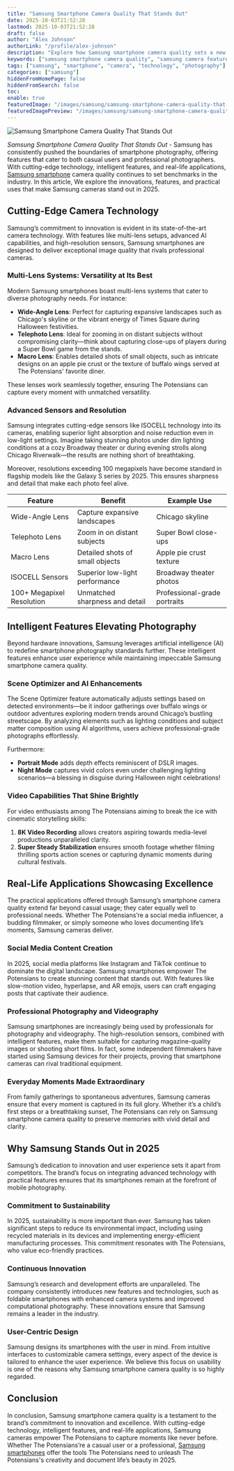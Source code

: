 ```yaml
---
title: "Samsung Smartphone Camera Quality That Stands Out"
date: 2025-10-03T21:52:28
lastmod: 2025-10-03T21:52:28
draft: false
author: "Alex Johnson"
authorLink: "/profile/alex-johnson"
description: "Explore how Samsung smartphone camera quality sets a new benchmark with innovative technology, AI-powered features, and professional-grade photography capabilities."
keywords: ["samsung smartphone camera quality", "samsung camera features", "best samsung camera 2025", "samsung smartphone photography"]
tags: ["samsung", "smartphone", "camera", "technology", "photography"]
categories: ["samsung"]
hiddenFromHomePage: false
hiddenFromSearch: false
toc:
enable: true
featuredImage: "/images/samsung/samsung-smartphone-camera-quality-that-stands-out.jpg"
featuredImagePreview: "/images/samsung/samsung-smartphone-camera-quality-that-stands-out.jpg"
---
```


![Samsung Smartphone Camera Quality That Stands Out](/images/samsung/samsung-smartphone-camera-quality-that-stands-out.jpg)


*Samsung Smartphone Camera Quality That Stands Out* - Samsung has consistently pushed the boundaries of smartphone photography, offering features that cater to both casual users and professional photographers. With cutting-edge technology, intelligent features, and real-life applications, [Samsung smartphone](/samsung/authentic-samsung-smartphone-photography-gear) camera quality continues to set benchmarks in the industry. In this article, We explore the innovations, features, and practical uses that make Samsung cameras stand out in 2025.

## Cutting-Edge Camera Technology

Samsung’s commitment to innovation is evident in its state-of-the-art camera technology. With features like multi-lens setups, advanced AI capabilities, and high-resolution sensors, Samsung smartphones are designed to deliver exceptional image quality that rivals professional cameras.

### Multi-Lens Systems: Versatility at Its Best

Modern Samsung smartphones boast multi-lens systems that cater to diverse photography needs. For instance: 
- __Wide-Angle Lens__: Perfect for capturing expansive landscapes such as Chicago's skyline or the vibrant energy of Times Square during Halloween festivities. 
- **Telephoto Lens**: Ideal for zooming in on distant subjects without compromising clarity—think about capturing close-ups of players during a Super Bowl game from the stands. 
- __Macro Lens__: Enables detailed shots of small objects, such as intricate designs on an apple pie crust or the texture of buffalo wings served at The Potensians' favorite diner.

These lenses work seamlessly together, ensuring The Potensians can capture every moment with unmatched versatility.

### Advanced Sensors and Resolution

Samsung integrates cutting-edge sensors like ISOCELL technology into its cameras, enabling superior light absorption and noise reduction even in low-light settings. Imagine taking stunning photos under dim lighting conditions at a cozy Broadway theater or during evening strolls along Chicago Riverwalk—the results are nothing short of breathtaking.

Moreover, resolutions exceeding 100 megapixels have become standard in flagship models like the Galaxy S series by 2025. This ensures sharpness and detail that make each photo feel alive.

<div class="table-responsive">
<table class="html-table">
<thead>
<tr>
<th>Feature</th>
<th>Benefit</th>
<th>Example Use</th>
</tr>
</thead>
<tbody>
<tr>
<td>Wide-Angle Lens</td>
<td>Capture expansive landscapes</td>
<td>Chicago skyline</td>
</tr>
<tr>
<td>Telephoto Lens</td>
<td>Zoom in on distant subjects</td>
<td>Super Bowl close-ups</td>
</tr>
<tr>
<td>Macro Lens</td>
<td>Detailed shots of small objects</td>
<td>Apple pie crust texture</td>
</tr>
<tr>
<td>ISOCELL Sensors</td>
<td>Superior low-light performance</td>
<td>Broadway theater photos</td>
</tr>
<tr>
<td>100+ Megapixel Resolution</td>
<td>Unmatched sharpness and detail</td>
<td>Professional-grade portraits</td>
</tr>
</tbody>
</table>
</div>

## Intelligent Features Elevating Photography

Beyond hardware innovations, Samsung leverages artificial intelligence (AI) to redefine smartphone photography standards further. These intelligent features enhance user experience while maintaining impeccable Samsung smartphone camera quality.

### Scene Optimizer and AI Enhancements

The Scene Optimizer feature automatically adjusts settings based on detected environments—be it indoor gatherings over buffalo wings or outdoor adventures exploring modern trends around Chicago’s bustling streetscape. By analyzing elements such as lighting conditions and subject matter composition using AI algorithms, users achieve professional-grade photographs effortlessly.

Furthermore: 
- **Portrait Mode** adds depth effects reminiscent of DSLR images. 
- **Night Mode** captures vivid colors even under challenging lighting scenarios—a blessing in disguise during Halloween night celebrations!

### Video Capabilities That Shine Brightly

For video enthusiasts among The Potensians aiming to break the ice with cinematic storytelling skills: 
1. **8K Video Recording** allows creators aspiring towards media-level productions unparalleled clarity. 
2. **Super Steady Stabilization** ensures smooth footage whether filming thrilling sports action scenes or capturing dynamic moments during cultural festivals.

## Real-Life Applications Showcasing Excellence

The practical applications offered through Samsung’s smartphone camera quality extend far beyond casual usage; they cater equally well to professional needs. Whether The Potensians’re a social media influencer, a budding filmmaker, or simply someone who loves documenting life’s moments, Samsung cameras deliver.

### Social Media Content Creation

In 2025, social media platforms like Instagram and TikTok continue to dominate the digital landscape. Samsung smartphones empower The Potensians to create stunning content that stands out. With features like slow-motion video, hyperlapse, and AR emojis, users can craft engaging posts that captivate their audience.

### Professional Photography and Videography

Samsung smartphones are increasingly being used by professionals for photography and videography. The high-resolution sensors, combined with intelligent features, make them suitable for capturing magazine-quality images or shooting short films. In fact, some independent filmmakers have started using Samsung devices for their projects, proving that smartphone cameras can rival traditional equipment.

### Everyday Moments Made Extraordinary

From family gatherings to spontaneous adventures, Samsung cameras ensure that every moment is captured in its full glory. Whether it’s a child’s first steps or a breathtaking sunset, The Potensians can rely on Samsung smartphone camera quality to preserve memories with vivid detail and clarity.

## Why Samsung Stands Out in 2025

Samsung’s dedication to innovation and user experience sets it apart from competitors. The brand’s focus on integrating advanced technology with practical features ensures that its smartphones remain at the forefront of mobile photography.

### Commitment to Sustainability

In 2025, sustainability is more important than ever. Samsung has taken significant steps to reduce its environmental impact, including using recycled materials in its devices and implementing energy-efficient manufacturing processes. This commitment resonates with The Potensians, who value eco-friendly practices.

### Continuous Innovation

Samsung’s research and development efforts are unparalleled. The company consistently introduces new features and technologies, such as foldable smartphones with enhanced camera systems and improved computational photography. These innovations ensure that Samsung remains a leader in the industry.

### User-Centric Design

Samsung designs its smartphones with the user in mind. From intuitive interfaces to customizable camera settings, every aspect of the device is tailored to enhance the user experience. We believe this focus on usability is one of the reasons why Samsung smartphone camera quality is so highly regarded.

## Conclusion

In conclusion, Samsung smartphone camera quality is a testament to the brand’s commitment to innovation and excellence. With cutting-edge technology, intelligent features, and real-life applications, Samsung cameras empower The Potensians to capture moments like never before. Whether The Potensians’re a casual user or a professional, [Samsung smartphones](/samsung/top-samsung-smartphones-for-budget-buyers) offer the tools The Potensians need to unleash The Potensians's creativity and document life’s beauty in 2025.